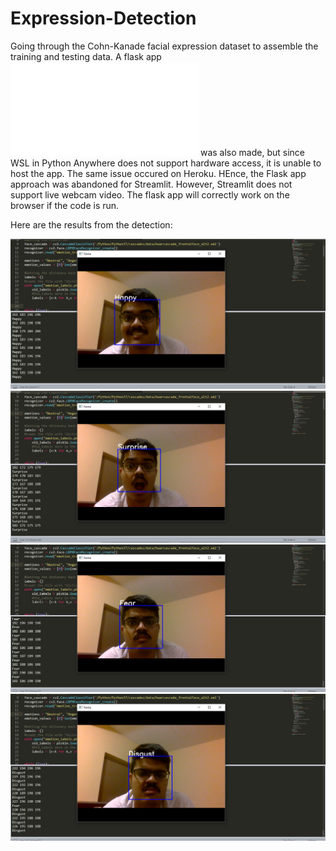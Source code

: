 # Expression-Detection
Going through the Cohn-Kanade facial expression dataset to assemble the training and testing data.
A flask app ![Flask app](emotion_detection_app.py) was also made, but since WSL in Python Anywhere does not support hardware access, it is unable to host
the app. The same issue occured on Heroku. HEnce, the Flask app approach was abandoned for Streamlit. However, Streamlit does not support live webcam video.
The flask app will correctly work on the browser if the code is run.

Here are the results from the detection:

![Happy Detected](happy.png)
![Surprise Detected](surprise.png)
![Fear Detected](fear.png)
![Disgust Detected](disgust.png)

